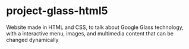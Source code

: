 # project-glass-html5
 
Website made in HTML and CSS, to talk about Google Glass technology, with a interactive menu, images, and multimedia content that can be changed dynamically
